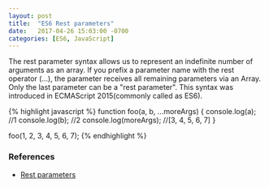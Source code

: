 ```yaml
---
layout: post
title:  "ES6 Rest parameters"
date:   2017-04-26 15:03:00 -0700
categories: [ES6, JavaScript]
---
```


The rest parameter syntax allows us to represent an indefinite number of arguments
as an array.
If you prefix a parameter name with the rest operator (...), the parameter receives
all remaining parameters via an Array.
Only the last parameter can be a "rest parameter".
This syntax was introduced in ECMAScript 2015(commonly called as ES6).

{% highlight javascript %}
function foo(a, b, ...moreArgs) {
    console.log(a); //1
    console.log(b); //2
    console.log(moreArgs); //[3, 4, 5, 6, 7]
}

foo(1, 2, 3, 4, 5, 6, 7);
{% endhighlight %}

### References
- [Rest parameters](https://developer.mozilla.org/en-US/docs/Web/JavaScript/Reference/Functions/rest_parameters)